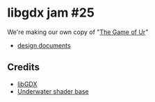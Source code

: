 # libgdx jam #25
We're making our own copy of "[The Game of Ur](https://www.youtube.com/watch?v=WZskjLq040I)"
* [design documents](https://github.com/fourlastor-jams/libgdx-jam-25/tree/main/raw%20assets/documents)

## Credits

- [libGDX](https://libgdx.com/)
- [Underwater shader base](https://www.shadertoy.com/view/Xt23WR)
